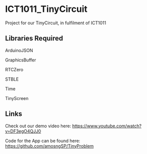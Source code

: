 # ICT1011_TinyCircuit
Project for our TinyCircuit, in fulfilment of ICT1011

## Libraries Required
ArduinoJSON

GraphicsBuffer

RTCZero

STBLE

Time

TinyScreen

## Links
Check out our demo video here: https://www.youtube.com/watch?v=DF3egO4QJJ0

Code for the App can be found here: https://github.com/amosngSP/TinyProblem
